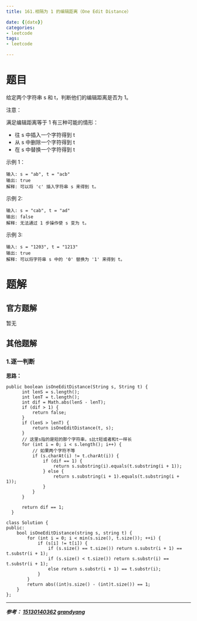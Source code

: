 ```yaml
---
title: 161.相隔为 1 的编辑距离（One Edit Distance）

date: {{date}}
categories:
- leetcode
tags:
- leetcode

---
```

# 题目
给定两个字符串 s 和 t，判断他们的编辑距离是否为 1。

注意：

满足编辑距离等于 1 有三种可能的情形：

- 往 s 中插入一个字符得到 t
- 从 s 中删除一个字符得到 t
- 在 s 中替换一个字符得到 t

示例 1：
```
输入: s = "ab", t = "acb"
输出: true
解释: 可以将 'c' 插入字符串 s 来得到 t。
```
示例 2:
```
输入: s = "cab", t = "ad"
输出: false
解释: 无法通过 1 步操作使 s 变为 t。
```
示例 3:
```
输入: s = "1203", t = "1213"
输出: true
解释: 可以将字符串 s 中的 '0' 替换为 '1' 来得到 t。
```

# 题解

## 官方题解
暂无

## 其他题解
### 1.逐一判断
**思路：**
```
public boolean isOneEditDistance(String s, String t) {
      int lenS = s.length();
      int lenT = t.length();
      int dif = Math.abs(lenS - lenT);
      if (dif > 1) {
          return false;
      }
      if (lenS > lenT) {
          return isOneEditDistance(t, s);
      }
      // 这里s指的是短的那个字符串，s比t短或者和t一样长
      for (int i = 0; i < s.length(); i++) {
          // 如果两个字符不等
          if (s.charAt(i) != t.charAt(i)) {
              if (dif == 1) {
                  return s.substring(i).equals(t.substring(i + 1));
              } else {
                  return s.substring(i + 1).equals(t.substring(i + 1));
              }
          }
      }

      return dif == 1;
  }
```

```
class Solution {
public:
    bool isOneEditDistance(string s, string t) {
        for (int i = 0; i < min(s.size(), t.size()); ++i) {
            if (s[i] != t[i]) {
                if (s.size() == t.size()) return s.substr(i + 1) == t.substr(i + 1);
                if (s.size() < t.size()) return s.substr(i) == t.substr(i + 1);
                else return s.substr(i + 1) == t.substr(i);
            }
        }
        return abs((int)s.size() - (int)t.size()) == 1;
    }
};
```

---
***参考：
[15130140362](https://blog.csdn.net/liu_12345_liu/article/details/102458599)
[grandyang](https://www.cnblogs.com/grandyang/p/5184698.html)***
